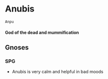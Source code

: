 # Anubis
    Anpu
#### God of the dead and mummification


## Gnoses
### SPG
* Anubis is very calm and helpful in bad moods
